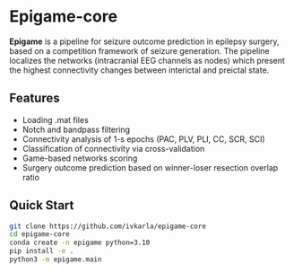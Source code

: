 # Epigame-core

**Epigame** is a pipeline for seizure outcome prediction in epilepsy surgery, based on a competition framework of seizure generation. The pipeline localizes the networks (intracranial EEG channels as nodes) which present the highest connectivity changes between interictal and preictal state.

## Features
- Loading .mat files
- Notch and bandpass filtering
- Connectivity analysis of 1-s epochs (PAC, PLV, PLI, CC, SCR, SCI)
- Classification of connectivity via cross-validation
- Game-based networks scoring
- Surgery outcome prediction based on winner-loser resection overlap ratio

## Quick Start

```bash
git clone https://github.com/ivkarla/epigame-core
cd epigame-core
conda create -n epigame python=3.10
pip install -e .
python3 -m epigame.main